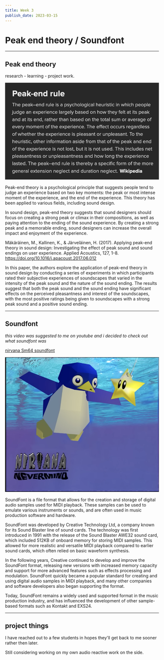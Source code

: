 ```yaml
---
title: Week 3
publish_date: 2023-03-15
---
```



# Peak end theory / Soundfont 

---
## Peak end theory 

research - learning - project work.



![Photo N/A](./img/PeakEnd.png)

Peak-end theory is a psychological principle that suggests people tend to judge an experience based on two key moments: the peak or most intense moment of the experience, and the end of the experience. This theory has been applied to various fields, including sound design.

In sound design, peak-end theory suggests that sound designers should focus on creating a strong peak or climax in their compositions, as well as paying attention to the ending of the sound experience. By creating a strong peak and a memorable ending, sound designers can increase the overall impact and enjoyment of the experience.


Mäkäräinen, M., Kallinen, K., & Järveläinen, H. (2017). Applying peak-end theory in sound design: Investigating the effect of peak sound and sound endings on user experience. Applied Acoustics, 127, 1-8. https://doi.org/10.1016/j.apacoust.2017.06.012


In this paper, the authors explore the application of peak-end theory in sound design by conducting a series of experiments in which participants rated their subjective experiences of soundscapes that varied in the intensity of the peak sound and the nature of the sound ending. The results suggest that both the peak sound and the sound ending have significant effects on the perceived pleasantness and interest of the soundscapes, with the most positive ratings being given to soundscapes with a strong peak sound and a positive sound ending.


---

## Soundfont 

*this video was suggested to me on youtube and i decided to check out what soundfont was*


[nirvana Sm64 soundfont](https://www.youtube.com/watch?v=EtapU5nI6G4)

![Photo N/A](./img/Sm64.png)

SoundFont is a file format that allows for the creation and storage of digital audio samples used for MIDI playback. These samples can be used to emulate various instruments or sounds, and are often used in music production software and hardware.


SoundFont was developed by Creative Technology Ltd, a company known for its Sound Blaster line of sound cards. The technology was first introduced in 1991 with the release of the Sound Blaster AWE32 sound card, which included 512KB of onboard memory for storing MIDI samples. This allowed for more realistic and versatile MIDI playback compared to earlier sound cards, which often relied on basic waveform synthesis.

In the following years, Creative continued to develop and improve the SoundFont format, releasing new versions with increased memory capacity and support for more advanced features such as effects processing and modulation. SoundFont quickly became a popular standard for creating and using digital audio samples in MIDI playback, and many other companies and software developers also began supporting the format.

Today, SoundFont remains a widely used and supported format in the music production industry, and has influenced the development of other sample-based formats such as Kontakt and EXS24.





---

## project things ##

I have reached out to a few students in hopes they'll get back to me sooner rather then later.

Still considering working on my own audio reactive work on the side.